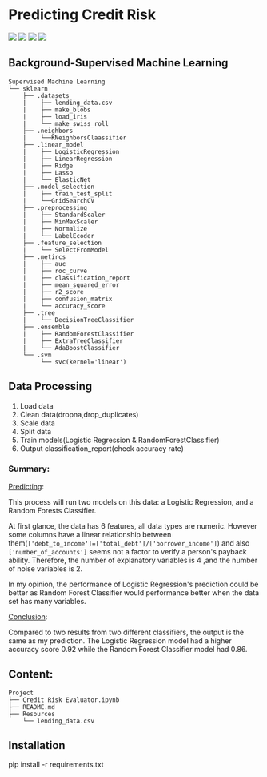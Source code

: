 # Predicting Credit Risk

![](https://img.shields.io/badge/matplotlib-3.5.3-informational?style=plastic&logo=appveyor)
![](https://img.shields.io/badge/numpy-1.21.5-informational?style=plastic&logo=appveyor)
![](https://img.shields.io/badge/pandas-1.3.5-informational?style=plastic&logo=appveyor)
![](https://img.shields.io/badge/scikit_learn-1.0.2-informational?style=plastic&logo=appveyor)


## Background-Supervised Machine Learning

```
Supervised Machine Learning
└── sklearn
    ├── .datasets
    |    ├── lending_data.csv
    |    ├── make_blobs
    |    ├── load_iris
    |    └── make_swiss_roll
    ├── .neighbors      
    |    └──KNeighborsClaassifier
    ├── .linear_model
    |    ├── LogisticRegression
    |    ├── LinearRegression
    |    ├── Ridge
    |    ├── Lasso       
    |    └── ElasticNet   
    ├── .model_selection
    |    ├── train_test_split 
    |    └──GridSearchCV 
    ├── .preprocessing
    |    ├── StandardScaler
    |    ├── MinMaxScaler
    |    ├── Normalize     
    |    └── LabelEcoder  
    ├── .feature_selection     
    |    └── SelectFromModel
    ├── .metircs
    |    ├── auc
    |    ├── roc_curve
    |    ├── classification_report
    |    ├── mean_squared_error
    |    ├── r2_score
    |    ├── confusion_matrix             
    |    └── accuracy_score 
    ├── .tree            
    |    └── DecisionTreeClassifier
    ├── .ensemble
    |    ├── RandomForestClassifier
    |    ├── ExtraTreeClassifier             
    |    └── AdaBoostClassifier 
    └── .svm
         └── svc(kernel='linear')  
```

## Data Processing

1. Load data  
2. Clean data(dropna,drop_duplicates)  
3. Scale data  
4. Split data  
5. Train models(Logistic Regression & RandomForestClassifier)  
6. Output classification_report(check accuracy rate)  
   
### Summary:

<ins>Predicting</ins>:  

This process will run two models on this data: a Logistic Regression, and a Random Forests Classifier.   

At first glance, the data has 6 features, all data types are numeric. However some columns have a linear relationship between them(`['debt_to_income']=['total_debt']/['borrower_income']`) and also `['number_of_accounts']` seems not a factor to verify a person's payback ability. Therefore, the number of explanatory variables is 4 ,and the number of noise variables is 2.  

In my opinion, the performance of Logistic Regression's prediction could be better as Random Forest Classifier would performance better when the data set has many variables.  

<ins>Conclusion</ins>:  

Compared to two results from two different classifiers, the output is the same as my prediction.  The Logistic Regression model had a higher accuracy score 0.92 while the Random Forest Classifier model had 0.86.  



## Content:
```
Project  
├── Credit Risk Evaluator.ipynb
├── README.md
├── Resources
    └── lending_data.csv
```

## Installation

pip install -r requirements.txt














 
